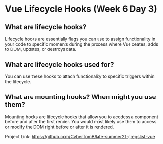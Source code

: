 # Vue Lifecycle Hooks (Week 6 Day 3)

## What are lifecycle hooks?
Lifecycle hooks are essentially flags you can use to assign functionality in your code to specific moments during the process where Vue ceates, adds to DOM, updates, or destroys data.

## What are lifecycle hooks used for?

You can use these hooks to attach functionality to specific triggers within the lifecycle.

## What are mounting hooks? When might you use them?

Mounting hooks are lifecycle hooks that allow you to accdess a component before and after the first render. You would most likely use them to access or modify the DOM right before or after it is rendered.

Project Link: https://github.com/CyberTomB/late-summer21-gregslist-vue